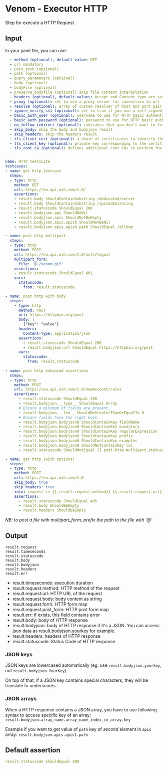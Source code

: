 # Venom - Executor HTTP

Step for execute a HTTP Request

## Input
In your yaml file, you can use:

```yaml
  - method (optional), default value: GET
  - url mandatory
  - unix_sock (optional)
  - path (optional)
  - query_parameters (optional)
  - body (optional)
  - bodyFile (optional)
  - preserve_bodyfile (optional) skip file content interpolation
  - headers (optional), default values: Accept and Content-type are set to "application/json"
  - proxy (optional): set to use a proxy server for connection to url
  - resolve (optional): array of custom resolver of host and port pair. example: foo.com:443:127.0.0.1
  - ignore_verify_ssl (optional): set to true if you use a self-signed SSL on remote for example
  - basic_auth_user (optional): username to use for HTTP basic authentication
  - basic_auth_password (optional): password to use for HTTP basic authentication
  - no_follow_redirect (optional): indicates that you don't want to follow Location if server returns a Redirect (301/302/...)
  - skip_body: skip the body and bodyjson result
  - skip_headers: skip the headers result
  - tls_client_cert (optional): a chain of certificates to identify the caller, first certificate in the chain is considered as the leaf, followed by intermediates. Setting it enable mutual TLS authentication. Set the PEM content or the path to the PEM file.
  - tls_client_key (optional): private key corresponding to the certificate. Set the PEM content or the path to the PEM file.
  - tls_root_ca (optional): defines additional root CAs to perform the call. Can contains multiple CAs concatenated together Set the PEM content or the path to the PEM file.

```

```yaml

name: HTTP testsuite
testcases:
- name: get http testcase
  steps:
  - type: http
    method: GET
    url: https://eu.api.ovh.com/1.0/
    assertions:
    - result.body ShouldContainSubstring /dedicated/server
    - result.body ShouldContainSubstring /ipLoadbalancing
    - result.statuscode ShouldEqual 200
    - result.bodyjson.api ShouldBeNil
    - result.bodyjson.apis ShouldNotBeEmpty
    - result.bodyjson.apis.apis0 ShouldNotBeNil
    - result.bodyjson.apis.apis0.path ShouldEqual /allDom

- name: post http multipart
  steps:
  - type: http
    method: POST
    url: https://eu.api.ovh.com/1.0/auth/logout
    multipart_form:
      file: '@./venom.gif'
    assertions:
    - result.statuscode ShouldEqual 401
    vars:
      statuscode:
        from: result.statuscode

- name: post http with body
  steps:
    - type: http
      method: POST
      url: https://httpbin.org/post
      body: |
        {"key": "value"}
      headers:
        Content-Type: application/json
      assertions:
        - result.statuscode ShouldEqual 200
        - result.bodyjson.url ShouldEqual https://httpbin.org/post
      vars:
        statuscode:
          from: result.statuscode
          
- name: post http enhanced assertions
  steps:
  - type: http
    method: POST
    url: https://eu.api.ovh.com/1.0/newAccount/rules
    assertions:
      - result.statuscode ShouldEqual 200
      - result.bodyjson.__type__ ShouldEqual Array
      # Ensure a minimum of fields are present.
      - result.bodyjson.__len__ ShouldBeGreaterThanOrEqualTo 8
      # Ensure fields have the right keys.
      - result.bodyjson.bodyjson0 ShouldContainKey fieldName
      - result.bodyjson.bodyjson0 ShouldContainKey mandatory
      - result.bodyjson.bodyjson0 ShouldContainKey regularExpression
      - result.bodyjson.bodyjson0 ShouldContainKey prefix
      - result.bodyjson.bodyjson0 ShouldContainKey examples
      - result.bodyjson.bodyjson0 ShouldNotContainKey lol
      - result.statuscode ShouldNotEqual {{.post-http-multipart.statuscode}}

- name: get http (with options)
  steps:
  - type: http
    method: POST
    url: https://eu.api.ovh.com/1.0
    skip_body: true
    skip_headers: true
    info: request is {{.result.request.method}} {{.result.request.url}} {{.result.request.body}}
    assertions:
      - result.statuscode ShouldEqual 405
      - result.body ShouldBeEmpty
      - result.headers ShouldBeEmpty


```
*NB: to post a file with multipart_form, prefix the path to the file with '@'*

## Output

```
result.request
result.timeseconds
result.statuscode
result.body
result.bodyjson
result.headers
result.err
```
- result.timeseconds: execution duration
- result.request.method: HTTP method of the request
- result.request.url: HTTP URL of the request
- result.request.body: body content as string
- result.request.form: HTTP form map
- result.request.post_form: HTTP post form map
- result.err: if exists, this field contains error
- result.body: body of HTTP response
- result.bodyjson: body of HTTP response if it's a JSON. You can access json data as result.bodyjson.yourkey for example.
- result.headers: headers of HTTP response
- result.statuscode: Status Code of HTTP response

### JSON keys

JSON keys are lowercased automatically (eg. use `result.bodyjson.yourkey`, not
`result.bodyjson.YourKey`).

On top of that, if a JSON key contains special characters, they will be translate to underscores.

### JSON arrays

When a HTTP response contains a JSON array, you have to use following syntax
to access specific key of an array: `result.bodyjson.array_name.array_name_index_in_array.key`

Example if you want to get value of `path` key of *second* element in `apis` array: `result.bodyjson.apis.apis1.path`


## Default assertion

```yaml
result.statuscode ShouldEqual 200
```
